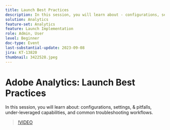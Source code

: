 ```yaml
---
title: Launch Best Practices
description: In this session, you will learn about - configurations, settings, & pitfalls, under-leveraged capabilities, and common troubleshooting workflows.
solution: Analytics
feature-set: Analytics
feature: Launch Implementation
role: Admin, User
level: Beginner
doc-type: Event
last-substantial-update: 2023-09-08
jira: KT-13820
thumbnail: 3422528.jpeg
---
```


# Adobe Analytics: Launch Best Practices

In this session, you will learn about: configurations, settings, & pitfalls, under-leveraged capabilities, and common troubleshooting workflows.

>[!VIDEO](https://video.tv.adobe.com/v/3422528/?learn=on)

